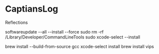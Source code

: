 # CaptiansLog
Reflections

softwareupdate --all --install --force
sudo rm -rf /Library/Developer/CommandLineTools
sudo xcode-select --install

brew install --build-from-source gcc
xcode-select install
brew install vips

